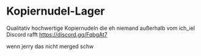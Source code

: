 # Kopiernudel-Lager

Qualitativ hochwertige Kopiernudeln die eh niemand außerhalb vom ich_iel Discord rafft
https://discord.gg/FqbgAt7

wenn jerry das nicht merged schw
